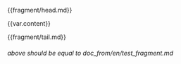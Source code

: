 {{fragment/head.md}}

{{var.content}}

{{fragment/tail.md}}


###### above should be equal to doc_from/en/test_fragment.md
